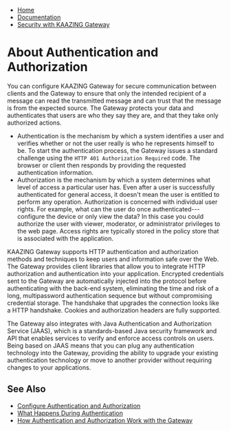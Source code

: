 -   [Home](../../index.md)
-   [Documentation](../index.md)
-   [Security with KAAZING Gateway](../index.md#security)

<a name="concepts_aaa"></a>About Authentication and Authorization
=======================================================================================

You can configure KAAZING Gateway for secure communication between clients and the Gateway to ensure that only the intended recipient of a message can read the transmitted message and can trust that the message is from the expected source. The Gateway protects your data and authenticates that users are who they say they are, and that they take only authorized actions.

-   Authentication is the mechanism by which a system identifies a user and verifies whether or not the user really is who he represents himself to be. To start the authentication process, the Gateway issues a standard challenge using the `HTTP 401 Authorization Required` code. The browser or client then responds by providing the requested authentication information.
-   Authorization is the mechanism by which a system determines what level of access a particular user has. Even after a user is successfully authenticated for general access, it doesn't mean the user is entitled to perform any operation. Authorization is concerned with individual user rights. For example, what can the user do once authenticated---configure the device or only view the data? In this case you could authorize the user with viewer, moderator, or administrator privileges to the web page. Access rights are typically stored in the policy store that is associated with the application.

KAAZING Gateway supports HTTP authentication and authorization methods and techniques to keep users and information safe over the Web. The Gateway provides client libraries that allow you to integrate HTTP authorization and authentication into your application. Encrypted credentials sent to the Gateway are automatically injected into the protocol before authenticating with the back-end system, eliminating the time and risk of a long, multipassword authentication sequence but without compromising credential storage. The handshake that upgrades the connection looks like a HTTP handshake. Cookies and authorization headers are fully supported.

The Gateway also integrates with Java Authentication and Authorization Service (JAAS), which is a standards-based Java security framework and API that enables services to verify and enforce access controls on users. Being based on JAAS means that you can plug any authentication technology into the Gateway, providing the ability to upgrade your existing authentication technology or move to another provider without requiring changes to your applications.

<a name="seealso"></a>See Also
------------------------------

-   [Configure Authentication and Authorization](o_aaa_config_authentication.md)
-   [What Happens During Authentication](u_aaa_gw_client_interactions.md)
-   [How Authentication and Authorization Work with the Gateway](u_aaa_implement.md)


